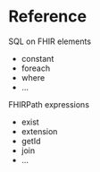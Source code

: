 # Reference

SQL on FHIR elements

* constant
* foreach
* where
* ...



FHIRPath expressions

* exist
* extension
* getId
* join
* ...
